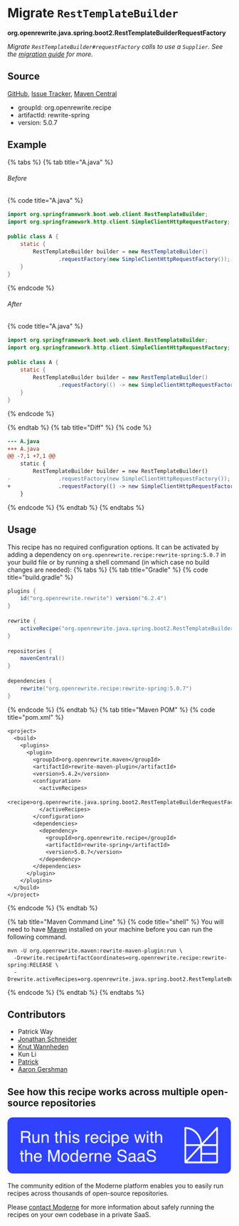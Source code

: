 # Migrate `RestTemplateBuilder`

**org.openrewrite.java.spring.boot2.RestTemplateBuilderRequestFactory**

_Migrate `RestTemplateBuilder#requestFactory` calls to use a `Supplier`. See the [migration guide](https://github.com/spring-projects/spring-boot/wiki/Spring-Boot-2.0-Migration-Guide#resttemplatebuilder) for more._

## Source

[GitHub](https://github.com/openrewrite/rewrite-spring/blob/main/src/main/java/org/openrewrite/java/spring/boot2/RestTemplateBuilderRequestFactory.java), [Issue Tracker](https://github.com/openrewrite/rewrite-spring/issues), [Maven Central](https://central.sonatype.com/artifact/org.openrewrite.recipe/rewrite-spring/5.0.7/jar)

* groupId: org.openrewrite.recipe
* artifactId: rewrite-spring
* version: 5.0.7

## Example


{% tabs %}
{% tab title="A.java" %}

###### Before
{% code title="A.java" %}
```java
import org.springframework.boot.web.client.RestTemplateBuilder;
import org.springframework.http.client.SimpleClientHttpRequestFactory;

public class A {
    static {
        RestTemplateBuilder builder = new RestTemplateBuilder()
                .requestFactory(new SimpleClientHttpRequestFactory());
    }
}
```
{% endcode %}

###### After
{% code title="A.java" %}
```java
import org.springframework.boot.web.client.RestTemplateBuilder;
import org.springframework.http.client.SimpleClientHttpRequestFactory;

public class A {
    static {
        RestTemplateBuilder builder = new RestTemplateBuilder()
                .requestFactory(() -> new SimpleClientHttpRequestFactory());
    }
}
```
{% endcode %}

{% endtab %}
{% tab title="Diff" %}
{% code %}
```diff
--- A.java
+++ A.java
@@ -7,1 +7,1 @@
    static {
        RestTemplateBuilder builder = new RestTemplateBuilder()
-               .requestFactory(new SimpleClientHttpRequestFactory());
+               .requestFactory(() -> new SimpleClientHttpRequestFactory());
    }
```
{% endcode %}
{% endtab %}
{% endtabs %}


## Usage

This recipe has no required configuration options. It can be activated by adding a dependency on `org.openrewrite.recipe:rewrite-spring:5.0.7` in your build file or by running a shell command (in which case no build changes are needed): 
{% tabs %}
{% tab title="Gradle" %}
{% code title="build.gradle" %}
```groovy
plugins {
    id("org.openrewrite.rewrite") version("6.2.4")
}

rewrite {
    activeRecipe("org.openrewrite.java.spring.boot2.RestTemplateBuilderRequestFactory")
}

repositories {
    mavenCentral()
}

dependencies {
    rewrite("org.openrewrite.recipe:rewrite-spring:5.0.7")
}
```
{% endcode %}
{% endtab %}
{% tab title="Maven POM" %}
{% code title="pom.xml" %}
```markup
<project>
  <build>
    <plugins>
      <plugin>
        <groupId>org.openrewrite.maven</groupId>
        <artifactId>rewrite-maven-plugin</artifactId>
        <version>5.4.2</version>
        <configuration>
          <activeRecipes>
            <recipe>org.openrewrite.java.spring.boot2.RestTemplateBuilderRequestFactory</recipe>
          </activeRecipes>
        </configuration>
        <dependencies>
          <dependency>
            <groupId>org.openrewrite.recipe</groupId>
            <artifactId>rewrite-spring</artifactId>
            <version>5.0.7</version>
          </dependency>
        </dependencies>
      </plugin>
    </plugins>
  </build>
</project>
```
{% endcode %}
{% endtab %}

{% tab title="Maven Command Line" %}
{% code title="shell" %}
You will need to have [Maven](https://maven.apache.org/download.cgi) installed on your machine before you can run the following command.

```shell
mvn -U org.openrewrite.maven:rewrite-maven-plugin:run \
  -Drewrite.recipeArtifactCoordinates=org.openrewrite.recipe:rewrite-spring:RELEASE \
  -Drewrite.activeRecipes=org.openrewrite.java.spring.boot2.RestTemplateBuilderRequestFactory
```
{% endcode %}
{% endtab %}
{% endtabs %}

## Contributors
* Patrick Way
* [Jonathan Schneider](mailto:jkschneider@gmail.com)
* [Knut Wannheden](mailto:knut@moderne.io)
* Kun Li
* [Patrick](mailto:patway99@gmail.com)
* [Aaron Gershman](mailto:aegershman@gmail.com)


## See how this recipe works across multiple open-source repositories

[![Moderne Link Image](/.gitbook/assets/ModerneRecipeButton.png)](https://app.moderne.io/recipes/org.openrewrite.java.spring.boot2.RestTemplateBuilderRequestFactory)

The community edition of the Moderne platform enables you to easily run recipes across thousands of open-source repositories.

Please [contact Moderne](https://moderne.io/product) for more information about safely running the recipes on your own codebase in a private SaaS.
